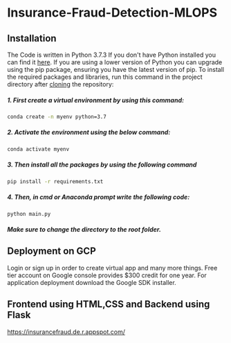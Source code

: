 # Insurance-Fraud-Detection-MLOPS
## Installation
The Code is written in Python 3.7.3 If you don't have Python installed you can find it [here](https://www.python.org/downloads/). If you are using a lower version of Python you can upgrade using the pip package, ensuring you have the latest version of pip. To install the required packages and libraries, run this command in the project directory after [cloning](https://www.howtogeek.com/451360/how-to-clone-a-github-repository/) the repository:

##### 1. First create a virtual environment by using this command:
```bash
conda create -n myenv python=3.7
```
##### 2. Activate the environment using the below command:
```bash
conda activate myenv
```
##### 3. Then install all the packages by using the following command
```bash
pip install -r requirements.txt
```
##### 4. Then, in cmd or Anaconda prompt write the following code:
```bash
python main.py
```
##### Make sure to change the directory to the root folder.  

## Deployment on GCP
Login or sign up in order to create virtual app and many more things. Free tier account on Google console provides $300 credit for one year. For application deployment download the Google SDK installer.

## Frontend using HTML,CSS and Backend using Flask

https://insurancefraud.de.r.appspot.com/
